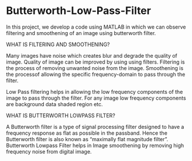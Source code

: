 # Butterworth-Low-Pass-Filter
In this project, we develop a code using MATLAB in which we can observe filtering and smoothening of an image using butterworth filter.

WHAT IS FILTERING AND SMOOTHENING?

Many images have noise which creates blur and degrade the quality of image. Quality of image can be improved by using using filters.
Filtering is the process of removing unwanted noise from the image. Smoothening is the processof allowing the specific frequency-domain to pass through the filter.

Low Pass filtering helps in allowing the low frequency components of the image to pass through the filter. For  any image low frequency components are background
data shaded region etc.

WHAT IS BUTTERWORTH LOWPASS FILTER?

A Butterworth filter is a type of signal processing filter designed to have a frequency response as flat as possible in the passband. Hence the Butterworth filter is also 
known as “maximally flat magnitude filter”. Butterworth Lowpass Filter helps in Image smoothening by removing high frequency noise from digital image.
